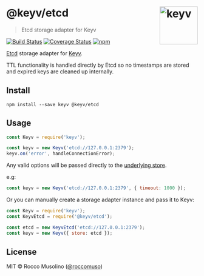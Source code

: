 # @keyv/etcd [<img width="100" align="right" src="https://rawgit.com/lukechilds/keyv/master/media/logo.svg" alt="keyv">](https://github.com/lukechilds/keyv)

> Etcd storage adapter for Keyv

[![Build Status](https://travis-ci.org/roccomuso/keyv-etcd.svg?branch=master)](https://travis-ci.org/roccomuso/keyv-etcd)
[![Coverage Status](https://coveralls.io/repos/github/roccomuso/keyv-etcd/badge.svg?branch=master)](https://coveralls.io/github/roccomuso/keyv-etcd?branch=master)
[![npm](https://img.shields.io/npm/v/@keyv/etcd.svg)](https://www.npmjs.com/package/@keyv/etcd)

[Etcd](/coreos/etcd) storage adapter for [Keyv](https://github.com/lukechilds/keyv).

TTL functionality is handled directly by Etcd so no timestamps are stored and expired keys are cleaned up internally.


## Install

```shell
npm install --save keyv @keyv/etcd
```

## Usage

```js
const Keyv = require('keyv');

const keyv = new Keyv('etcd://127.0.0.1:2379');
keyv.on('error', handleConnectionError);
```

Any valid options will be passed directly to the [underlying store](https://github.com/stianeikeland/node-etcd#constructor-options).

e.g:

```js
const keyv = new Keyv('etcd://127.0.0.1:2379', { timeout: 1000 });
```

Or you can manually create a storage adapter instance and pass it to Keyv:

```js
const Keyv = require('keyv');
const KeyvEtcd = require('@keyv/etcd');

const etcd = new KeyvEtcd('etcd://127.0.0.1:2379');
const keyv = new Keyv({ store: etcd });
```

## License

MIT © Rocco Musolino ([@roccomuso](https://twitter.com/roccomuso))
